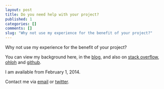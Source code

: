 ```yaml
---
layout: post
title: Do you need help with your project?
published: 1
categories: []
comments: []
slug: "Why not use my experience for the benefit of your project?"
---
```


Why not use my experience for the benefit of your project?

You can view my background here, in the [blog](/blog), and also on [stack overflow](http://stackoverflow.com/users/467754/nikos-baxevanis), [ohloh](http://www.ohloh.net/accounts/moodmosaic) and [github](https://github.com/moodmosaic).

I am available from February 1, 2014.

Contact me via [email](mailto:code@nikosbaxevanis.com) or [twitter](http://twitter.com/nikosbaxevanis).
